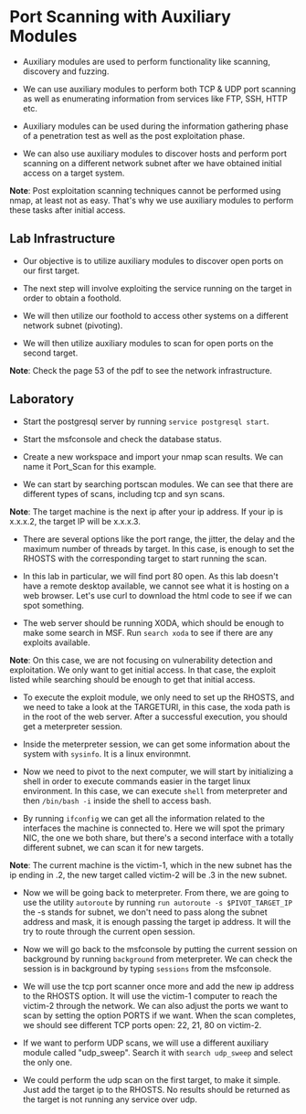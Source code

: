 # Port Scanning with Auxiliary Modules

+ Auxiliary modules are used to perform functionality like scanning, discovery and fuzzing.

+ We can use auxiliary modules to perform both TCP & UDP port scanning as well as enumerating information from services like FTP, SSH, HTTP etc.

+ Auxiliary modules can be used during the information gathering phase of a penetration test as well as the post exploitation phase.

+ We can also use auxiliary modules to discover hosts and perform port scanning on a different network subnet after we have obtained initial access on a target system.

**Note**: Post exploitation scanning techniques cannot be performed using nmap, at least not as easy. That's why we use auxiliary modules to perform these tasks after initial access. 

## Lab Infrastructure

+ Our objective is to utilize auxiliary modules to discover open ports on our first target.

+ The next step will involve exploiting the service running on the target in order to obtain a foothold.

+ We will then utilize our foothold to access other systems on a different network subnet (pivoting).

+ We will then utilize auxiliary modules to scan for open ports on the second target.

**Note**: Check the page 53 of the pdf to see the network infrastructure.

## Laboratory

- Start the postgresql server by running `service postgresql start`.

- Start the msfconsole and check the database status.

- Create a new workspace and import your nmap scan results. We can name it Port_Scan for this example.

- We can start by searching portscan modules. We can see that there are different types of scans, including tcp and syn scans.

**Note**: The target machine is the next ip after your ip address. If your ip is x.x.x.2, the target IP will be x.x.x.3.

- There are several options like the port range, the jitter, the delay and the maximum number of threads by target. In this case, is enough to set the RHOSTS with the corresponding target to start running the scan.

- In this lab in particular, we will find port 80 open. As this lab doesn't have a remote desktop available, we cannot see what it is hosting on a web browser. Let's use curl to download the html code to see if we can spot something.

- The web server should be running XODA, which should be enough to make some search in MSF. Run `search xoda` to see if there are any exploits available.

**Note**: On this case, we are not focusing on vulnerability detection and exploitation. We only want to get initial access. In that case, the exploit listed while searching should be enough to get that initial access.

- To execute the exploit module, we only need to set up the RHOSTS, and we need to take a look at the TARGETURI, in this case, the xoda path is in the root of the web server. After a successful execution, you should get a meterpreter session.

- Inside the meterpreter session, we can get some information about the system with `sysinfo`. It is a linux environmnt.

- Now we need to pivot to the next computer, we will start by initializing a shell in order to execute commands easier in the target linux environment. In this case, we can execute `shell` from meterpreter and then `/bin/bash -i` inside the shell to access bash.

- By running `ifconfig` we can get all the information related to the interfaces the machine is connected to. Here we will spot the primary NIC, the one we both share, but there's a second interface with a totally different subnet, we can scan it for new targets.

**Note**: The current machine is the victim-1, which in the new subnet has the ip ending in .2, the new target called victim-2 will be .3 in the new subnet.

- Now we will be going back to meterpreter. From there, we are going to use the utility `autoroute` by running `run autoroute -s $PIVOT_TARGET_IP` the -s stands for subnet, we don't need to pass along the subnet address and mask, it is enough passing the target ip address. It will the try to route through the current open session.

- Now we will go back to the msfconsole by putting the current session on background by running `background` from meterpreter. We can check the session is in background by typing `sessions` from the msfconsole.

- We will use the tcp port scanner once more and add the new ip address to the RHOSTS option. It will use the victim-1 computer to reach the victim-2 through the network. We can also adjust the ports we want to scan by setting the option PORTS if we want. When the scan completes, we should see different TCP ports open: 22, 21, 80 on victim-2.

- If we want to perform UDP scans, we will use a different auxiliary module called "udp_sweep". Search it with `search udp_sweep` and select the only one.

- We could perform the udp scan on the first target, to make it simple. Just add the target ip to the RHOSTS. No results should be returned as the target is not running any service over udp.
